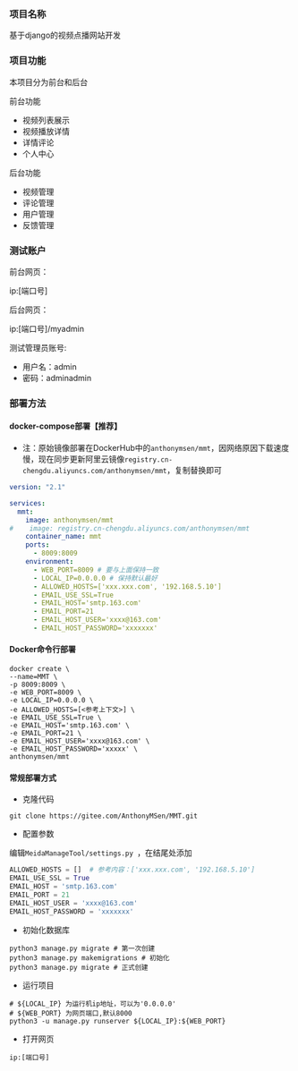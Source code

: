 ### 项目名称

基于django的视频点播网站开发

### 项目功能

本项目分为前台和后台

前台功能

- 视频列表展示
- 视频播放详情
- 详情评论
- 个人中心

后台功能

- 视频管理
- 评论管理
- 用户管理
- 反馈管理

### 测试账户

前台网页：

ip:[端口号]

后台网页：

ip:[端口号]/myadmin

测试管理员账号:

- 用户名：admin
- 密码：adminadmin

### 部署方法

#### docker-compose部署【推荐】

- 注：原始镜像部署在DockerHub中的`anthonymsen/mmt`，因网络原因下载速度慢，现在同步更新阿里云镜像`registry.cn-chengdu.aliyuncs.com/anthonymsen/mmt`，复制替换即可

```yml
version: "2.1"

services:
  mmt:
    image: anthonymsen/mmt
#    image: registry.cn-chengdu.aliyuncs.com/anthonymsen/mmt
    container_name: mmt
    ports:
      - 8009:8009
    environment:
      - WEB_PORT=8009 # 要与上面保持一致
      - LOCAL_IP=0.0.0.0 # 保持默认最好
      - ALLOWED_HOSTS=['xxx.xxx.com', '192.168.5.10']
      - EMAIL_USE_SSL=True
      - EMAIL_HOST='smtp.163.com'
      - EMAIL_PORT=21
      - EMAIL_HOST_USER='xxxx@163.com'
      - EMAIL_HOST_PASSWORD='xxxxxxx'
```

#### Docker命令行部署

```shell
docker create \
--name=MMT \
-p 8009:8009 \
-e WEB_PORT=8009 \
-e LOCAL_IP=0.0.0.0 \
-e ALLOWED_HOSTS=[<参考上下文>] \
-e EMAIL_USE_SSL=True \
-e EMAIL_HOST='smtp.163.com' \
-e EMAIL_PORT=21 \
-e EMAIL_HOST_USER='xxxx@163.com' \
-e EMAIL_HOST_PASSWORD='xxxxx' \
anthonymsen/mmt
```

#### 常规部署方式

- 克隆代码

```shell
git clone https://gitee.com/AnthonyMSen/MMT.git
```

- 配置参数

编辑`MeidaManageTool/settings.py `，在结尾处添加

```python
ALLOWED_HOSTS = []  # 参考内容：['xxx.xxx.com', '192.168.5.10']
EMAIL_USE_SSL = True
EMAIL_HOST = 'smtp.163.com'
EMAIL_PORT = 21
EMAIL_HOST_USER = 'xxxx@163.com'
EMAIL_HOST_PASSWORD = 'xxxxxxx'
```

- 初始化数据库

```shell
python3 manage.py migrate # 第一次创建
python3 manage.py makemigrations # 初始化
python3 manage.py migrate # 正式创建
```

- 运行项目

```shell
# ${LOCAL_IP} 为运行机ip地址，可以为'0.0.0.0'
# ${WEB_PORT} 为网页端口,默认8000
python3 -u manage.py runserver ${LOCAL_IP}:${WEB_PORT}
```

- 打开网页

`ip:[端口号]`